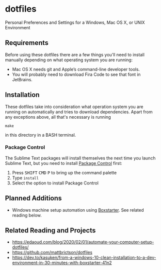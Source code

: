 # dotfiles

Personal Preferences and Settings for a Windows, Mac OS X, or UNIX Environment

## Requirements

Before using these dotfiles there are a few things you'll need to install 
manually depending on what operating system you are running:

- Mac OS X needs git and Apple’s command-line developer tools.
- You will probably need to download Fira Code to see that font in JetBrains.

## Installation

These dotfiles take into consideration what operation system you are running on 
automatically and tries to download dependencies. Apart from any exceptions 
above, all that's necessary is running

`make`

in this directory in a BASH terminal.

### Package Control

The Sublime Text packages will install themselves the next time you launch 
Sublime Text, but you need to install 
[Package Control](https://packagecontrol.io) first:

1. Press <kbd>SHIFT</kbd> <kbd>CMD</kbd> <kbd>P</kbd> to bring up the command palette
2. Type `install`
3. Select the option to install Package Control

## Planned Additions

- Windows machine setup automation using [Boxstarter](https://boxstarter.org/). See related reading below.

## Related Reading and Projects

- https://edaoud.com/blog/2020/02/01/automate-your-computer-setup-dotfiles/
- https://github.com/mattbrictson/dotfiles
- https://dev.to/kasuken/from-a-windows-10-clean-installation-to-a-dev-environment-in-30-minutes-with-boxstarter-41n2

